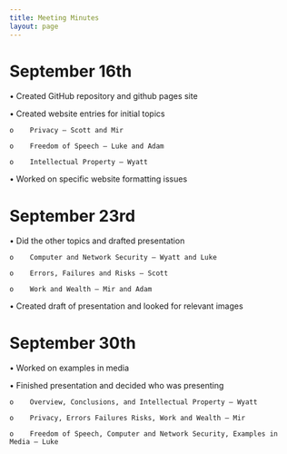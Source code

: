 ```yaml
---
title: Meeting Minutes
layout: page
---
```


# September 16th

• Created GitHub repository and github pages site

• Created website entries for initial topics

```
o    Privacy – Scott and Mir

o    Freedom of Speech – Luke and Adam

o    Intellectual Property – Wyatt
```

• Worked on specific website formatting issues

# September 23rd

• Did the other topics and drafted presentation

```
o    Computer and Network Security – Wyatt and Luke

o    Errors, Failures and Risks – Scott

o    Work and Wealth – Mir and Adam
```

• Created draft of presentation and looked for relevant images

# September 30th

• Worked on examples in media

• Finished presentation and decided who was presenting

```
o    Overview, Conclusions, and Intellectual Property – Wyatt

o    Privacy, Errors Failures Risks, Work and Wealth – Mir

o    Freedom of Speech, Computer and Network Security, Examples in Media – Luke
```

